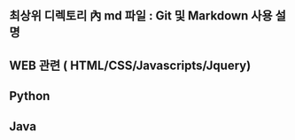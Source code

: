 ## 최상위 디렉토리 內 md 파일 : Git 및 Markdown 사용 설명

## WEB 관련 ( HTML/CSS/Javascripts/Jquery)

## Python

## Java

